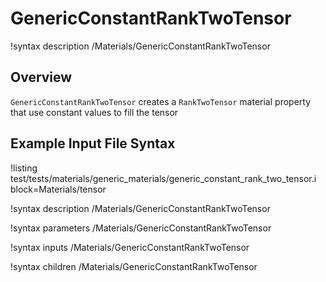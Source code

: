 # GenericConstantRankTwoTensor

!syntax description /Materials/GenericConstantRankTwoTensor

## Overview

`GenericConstantRankTwoTensor` creates a `RankTwoTensor` material property that use
constant values to fill the tensor

## Example Input File Syntax

!listing test/tests/materials/generic_materials/generic_constant_rank_two_tensor.i block=Materials/tensor

!syntax description /Materials/GenericConstantRankTwoTensor

!syntax parameters /Materials/GenericConstantRankTwoTensor

!syntax inputs /Materials/GenericConstantRankTwoTensor

!syntax children /Materials/GenericConstantRankTwoTensor

